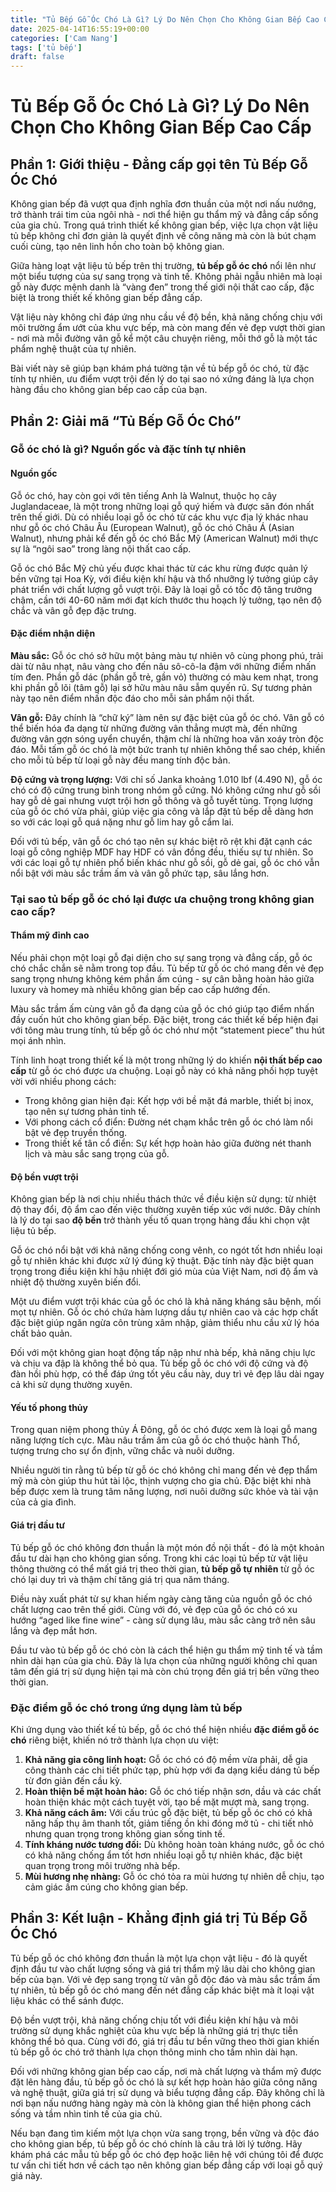 ```yaml
---
title: "Tủ Bếp Gỗ Óc Chó Là Gì? Lý Do Nên Chọn Cho Không Gian Bếp Cao Cấp"
date: 2025-04-14T16:55:19+00:00
categories: ['Cam Nang']
tags: ['tủ bếp']
draft: false
---
```

# Tủ Bếp Gỗ Óc Chó Là Gì? Lý Do Nên Chọn Cho Không Gian Bếp Cao Cấp

## Phần 1: Giới thiệu - Đẳng cấp gọi tên Tủ Bếp Gỗ Óc Chó

Không gian bếp đã vượt qua định nghĩa đơn thuần của một nơi nấu nướng, trở thành trái tim của ngôi nhà - nơi thể hiện gu thẩm mỹ và đẳng cấp sống của gia chủ. Trong quá trình thiết kế không gian bếp, việc lựa chọn vật liệu tủ bếp không chỉ đơn giản là quyết định về công năng mà còn là bút chạm cuối cùng, tạo nên linh hồn cho toàn bộ không gian.

Giữa hàng loạt vật liệu tủ bếp trên thị trường, **tủ bếp gỗ óc chó** nổi lên như một biểu tượng của sự sang trọng và tinh tế. Không phải ngẫu nhiên mà loại gỗ này được mệnh danh là “vàng đen” trong thế giới nội thất cao cấp, đặc biệt là trong thiết kế không gian bếp đẳng cấp.

Vật liệu này không chỉ đáp ứng nhu cầu về độ bền, khả năng chống chịu với môi trường ẩm ướt của khu vực bếp, mà còn mang đến vẻ đẹp vượt thời gian - nơi mà mỗi đường vân gỗ kể một câu chuyện riêng, mỗi thớ gỗ là một tác phẩm nghệ thuật của tự nhiên.

Bài viết này sẽ giúp bạn khám phá tường tận về tủ bếp gỗ óc chó, từ đặc tính tự nhiên, ưu điểm vượt trội đến lý do tại sao nó xứng đáng là lựa chọn hàng đầu cho không gian bếp cao cấp của bạn.

## Phần 2: Giải mã “Tủ Bếp Gỗ Óc Chó”

### Gỗ óc chó là gì? Nguồn gốc và đặc tính tự nhiên

#### Nguồn gốc

Gỗ óc chó, hay còn gọi với tên tiếng Anh là Walnut, thuộc họ cây Juglandaceae, là một trong những loại gỗ quý hiếm và được săn đón nhất trên thế giới. Dù có nhiều loại gỗ óc chó từ các khu vực địa lý khác nhau như gỗ óc chó Châu Âu (European Walnut), gỗ óc chó Châu Á (Asian Walnut), nhưng phải kể đến gỗ óc chó Bắc Mỹ (American Walnut) mới thực sự là “ngôi sao” trong làng nội thất cao cấp.

Gỗ óc chó Bắc Mỹ chủ yếu được khai thác từ các khu rừng được quản lý bền vững tại Hoa Kỳ, với điều kiện khí hậu và thổ nhưỡng lý tưởng giúp cây phát triển với chất lượng gỗ vượt trội. Đây là loại gỗ có tốc độ tăng trưởng chậm, cần tới 40-60 năm mới đạt kích thước thu hoạch lý tưởng, tạo nên độ chắc và vân gỗ đẹp đặc trưng.

#### Đặc điểm nhận diện

**Màu sắc:** Gỗ óc chó sở hữu một bảng màu tự nhiên vô cùng phong phú, trải dài từ nâu nhạt, nâu vàng cho đến nâu sô-cô-la đậm với những điểm nhấn tím đen. Phần gỗ dác (phần gỗ trẻ, gần vỏ) thường có màu kem nhạt, trong khi phần gỗ lõi (tâm gỗ) lại sở hữu màu nâu sẫm quyến rũ. Sự tương phản này tạo nên điểm nhấn độc đáo cho mỗi sản phẩm nội thất.

**Vân gỗ:** Đây chính là “chữ ký” làm nên sự đặc biệt của gỗ óc chó. Vân gỗ có thể biến hóa đa dạng từ những đường vân thẳng mượt mà, đến những đường vân gợn sóng uyển chuyển, thậm chí là những hoa văn xoáy tròn độc đáo. Mỗi tấm gỗ óc chó là một bức tranh tự nhiên không thể sao chép, khiến cho mỗi tủ bếp từ loại gỗ này đều mang tính độc bản.

**Độ cứng và trọng lượng:** Với chỉ số Janka khoảng 1.010 lbf (4.490 N), gỗ óc chó có độ cứng trung bình trong nhóm gỗ cứng. Nó không cứng như gỗ sồi hay gỗ dẻ gai nhưng vượt trội hơn gỗ thông và gỗ tuyết tùng. Trọng lượng của gỗ óc chó vừa phải, giúp việc gia công và lắp đặt tủ bếp dễ dàng hơn so với các loại gỗ quá nặng như gỗ lim hay gỗ cẩm lai.

Đối với tủ bếp, vân gỗ óc chó tạo nên sự khác biệt rõ rệt khi đặt cạnh các loại gỗ công nghiệp MDF hay HDF có vân đồng đều, thiếu sự tự nhiên. So với các loại gỗ tự nhiên phổ biến khác như gỗ sồi, gỗ dẻ gai, gỗ óc chó vẫn nổi bật với màu sắc trầm ấm và vân gỗ phức tạp, sâu lắng hơn.

### Tại sao tủ bếp gỗ óc chó lại được ưa chuộng trong không gian cao cấp?

#### Thẩm mỹ đỉnh cao

Nếu phải chọn một loại gỗ đại diện cho sự sang trọng và đẳng cấp, gỗ óc chó chắc chắn sẽ nằm trong top đầu. Tủ bếp từ gỗ óc chó mang đến vẻ đẹp sang trọng nhưng không kém phần ấm cúng - sự cân bằng hoàn hảo giữa luxury và homey mà nhiều không gian bếp cao cấp hướng đến.

Màu sắc trầm ấm cùng vân gỗ đa dạng của gỗ óc chó giúp tạo điểm nhấn đầy cuốn hút cho không gian bếp. Đặc biệt, trong các thiết kế bếp hiện đại với tông màu trung tính, tủ bếp gỗ óc chó như một “statement piece” thu hút mọi ánh nhìn.

Tính linh hoạt trong thiết kế là một trong những lý do khiến **nội thất bếp cao cấp** từ gỗ óc chó được ưa chuộng. Loại gỗ này có khả năng phối hợp tuyệt vời với nhiều phong cách:

* Trong không gian hiện đại: Kết hợp với bề mặt đá marble, thiết bị inox, tạo nên sự tương phản tinh tế.
* Với phong cách cổ điển: Đường nét chạm khắc trên gỗ óc chó làm nổi bật vẻ đẹp truyền thống.
* Trong thiết kế tân cổ điển: Sự kết hợp hoàn hảo giữa đường nét thanh lịch và màu sắc sang trọng của gỗ.

#### Độ bền vượt trội

Không gian bếp là nơi chịu nhiều thách thức về điều kiện sử dụng: từ nhiệt độ thay đổi, độ ẩm cao đến việc thường xuyên tiếp xúc với nước. Đây chính là lý do tại sao **độ bền** trở thành yếu tố quan trọng hàng đầu khi chọn vật liệu tủ bếp.

Gỗ óc chó nổi bật với khả năng chống cong vênh, co ngót tốt hơn nhiều loại gỗ tự nhiên khác khi được xử lý đúng kỹ thuật. Đặc tính này đặc biệt quan trọng trong điều kiện khí hậu nhiệt đới gió mùa của Việt Nam, nơi độ ẩm và nhiệt độ thường xuyên biến đổi.

Một ưu điểm vượt trội khác của gỗ óc chó là khả năng kháng sâu bệnh, mối mọt tự nhiên. Gỗ óc chó chứa hàm lượng dầu tự nhiên cao và các hợp chất đặc biệt giúp ngăn ngừa côn trùng xâm nhập, giảm thiểu nhu cầu xử lý hóa chất bảo quản.

Đối với một không gian hoạt động tấp nập như nhà bếp, khả năng chịu lực và chịu va đập là không thể bỏ qua. Tủ bếp gỗ óc chó với độ cứng và độ đàn hồi phù hợp, có thể đáp ứng tốt yêu cầu này, duy trì vẻ đẹp lâu dài ngay cả khi sử dụng thường xuyên.

#### Yếu tố phong thủy

Trong quan niệm phong thủy Á Đông, gỗ óc chó được xem là loại gỗ mang năng lượng tích cực. Màu nâu trầm ấm của gỗ óc chó thuộc hành Thổ, tượng trưng cho sự ổn định, vững chắc và nuôi dưỡng.

Nhiều người tin rằng tủ bếp từ gỗ óc chó không chỉ mang đến vẻ đẹp thẩm mỹ mà còn giúp thu hút tài lộc, thịnh vượng cho gia chủ. Đặc biệt khi nhà bếp được xem là trung tâm năng lượng, nơi nuôi dưỡng sức khỏe và tài vận của cả gia đình.

#### Giá trị đầu tư

Tủ bếp gỗ óc chó không đơn thuần là một món đồ nội thất - đó là một khoản đầu tư dài hạn cho không gian sống. Trong khi các loại tủ bếp từ vật liệu thông thường có thể mất giá trị theo thời gian, **tủ bếp gỗ tự nhiên** từ gỗ óc chó lại duy trì và thậm chí tăng giá trị qua năm tháng.

Điều này xuất phát từ sự khan hiếm ngày càng tăng của nguồn gỗ óc chó chất lượng cao trên thế giới. Cùng với đó, vẻ đẹp của gỗ óc chó có xu hướng “aged like fine wine” - càng sử dụng lâu, màu sắc càng trở nên sâu lắng và đẹp mắt hơn.

Đầu tư vào tủ bếp gỗ óc chó còn là cách thể hiện gu thẩm mỹ tinh tế và tầm nhìn dài hạn của gia chủ. Đây là lựa chọn của những người không chỉ quan tâm đến giá trị sử dụng hiện tại mà còn chú trọng đến giá trị bền vững theo thời gian.

### Đặc điểm gỗ óc chó trong ứng dụng làm tủ bếp

Khi ứng dụng vào thiết kế tủ bếp, gỗ óc chó thể hiện nhiều **đặc điểm gỗ óc chó** riêng biệt, khiến nó trở thành lựa chọn ưu việt:

1. **Khả năng gia công linh hoạt:** Gỗ óc chó có độ mềm vừa phải, dễ gia công thành các chi tiết phức tạp, phù hợp với đa dạng kiểu dáng tủ bếp từ đơn giản đến cầu kỳ.
2. **Hoàn thiện bề mặt hoàn hảo:** Gỗ óc chó tiếp nhận sơn, dầu và các chất hoàn thiện khác một cách tuyệt vời, tạo bề mặt mượt mà, sang trọng.
3. **Khả năng cách âm:** Với cấu trúc gỗ đặc biệt, tủ bếp gỗ óc chó có khả năng hấp thụ âm thanh tốt, giảm tiếng ồn khi đóng mở tủ - chi tiết nhỏ nhưng quan trọng trong không gian sống tinh tế.
4. **Tính kháng nước tương đối:** Dù không hoàn toàn kháng nước, gỗ óc chó có khả năng chống ẩm tốt hơn nhiều loại gỗ tự nhiên khác, đặc biệt quan trọng trong môi trường nhà bếp.
5. **Mùi hương nhẹ nhàng:** Gỗ óc chó tỏa ra mùi hương tự nhiên dễ chịu, tạo cảm giác ấm cúng cho không gian bếp.

## Phần 3: Kết luận - Khẳng định giá trị Tủ Bếp Gỗ Óc Chó

Tủ bếp gỗ óc chó không đơn thuần là một lựa chọn vật liệu - đó là quyết định đầu tư vào chất lượng sống và giá trị thẩm mỹ lâu dài cho không gian bếp của bạn. Với vẻ đẹp sang trọng từ vân gỗ độc đáo và màu sắc trầm ấm tự nhiên, tủ bếp gỗ óc chó mang đến nét đẳng cấp khác biệt mà ít loại vật liệu khác có thể sánh được.

Độ bền vượt trội, khả năng chống chịu tốt với điều kiện khí hậu và môi trường sử dụng khắc nghiệt của khu vực bếp là những giá trị thực tiễn không thể bỏ qua. Cùng với đó, giá trị đầu tư bền vững theo thời gian khiến tủ bếp gỗ óc chó trở thành lựa chọn thông minh cho tầm nhìn dài hạn.

Đối với những không gian bếp cao cấp, nơi mà chất lượng và thẩm mỹ được đặt lên hàng đầu, tủ bếp gỗ óc chó là sự kết hợp hoàn hảo giữa công năng và nghệ thuật, giữa giá trị sử dụng và biểu tượng đẳng cấp. Đây không chỉ là nơi bạn nấu nướng hàng ngày mà còn là không gian thể hiện phong cách sống và tầm nhìn tinh tế của gia chủ.

Nếu bạn đang tìm kiếm một lựa chọn vừa sang trọng, bền vững và độc đáo cho không gian bếp, tủ bếp gỗ óc chó chính là câu trả lời lý tưởng. Hãy khám phá các mẫu tủ bếp gỗ óc chó đẹp hoặc liên hệ với chúng tôi để được tư vấn chi tiết hơn về cách tạo nên không gian bếp đẳng cấp với loại gỗ quý giá này.